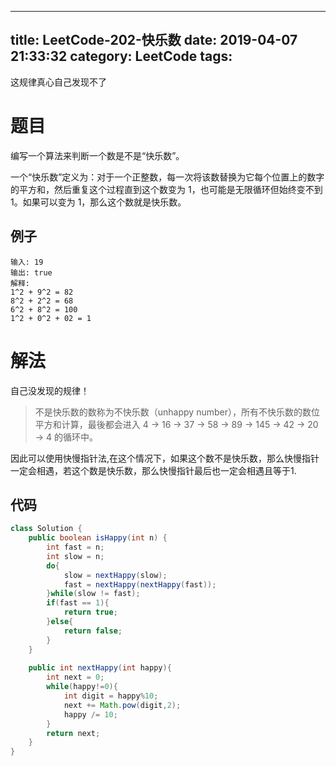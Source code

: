 <script type="text/javascript" src="http://cdn.mathjax.org/mathjax/latest/MathJax.js?config=default"></script>
---
title: LeetCode-202-快乐数
date: 2019-04-07 21:33:32
category: LeetCode
tags:
---

这规律真心自己发现不了

<!--more-->

# 题目

编写一个算法来判断一个数是不是“快乐数”。

一个“快乐数”定义为：对于一个正整数，每一次将该数替换为它每个位置上的数字的平方和，然后重复这个过程直到这个数变为 1，也可能是无限循环但始终变不到 1。如果可以变为 1，那么这个数就是快乐数。

## 例子

```plain
输入: 19
输出: true
解释: 
1^2 + 9^2 = 82
8^2 + 2^2 = 68
6^2 + 8^2 = 100
1^2 + 0^2 + 02 = 1
```

# 解法

自己没发现的规律！

>不是快乐数的数称为不快乐数（unhappy number），所有不快乐数的数位平方和计算，最後都会进入 4 → 16 → 37 → 58 → 89 → 145 → 42 → 20 → 4 的循环中。

因此可以使用快慢指针法,在这个情况下，如果这个数不是快乐数，那么快慢指针一定会相遇，若这个数是快乐数，那么快慢指针最后也一定会相遇且等于1.

## 代码

```java
class Solution {
    public boolean isHappy(int n) {
        int fast = n;
        int slow = n;
        do{
            slow = nextHappy(slow);
            fast = nextHappy(nextHappy(fast));
        }while(slow != fast);
        if(fast == 1){
            return true;
        }else{
            return false;
        }
    }
    
    public int nextHappy(int happy){
        int next = 0;
        while(happy!=0){
            int digit = happy%10;
            next += Math.pow(digit,2);
            happy /= 10;
        }
        return next;
    }
}
```